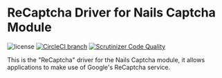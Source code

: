 # ReCaptcha Driver for Nails Captcha Module

![license](https://img.shields.io/badge/license-MIT-green.svg)
[![CircleCI branch](https://img.shields.io/circleci/project/github/nails/driver-captcha-recaptcha.svg)](https://circleci.com/gh/nails/driver-captcha-recaptcha)
[![Scrutinizer Code Quality](https://scrutinizer-ci.com/g/nails/driver-captcha-recaptcha/badges/quality-score.png)](https://scrutinizer-ci.com/g/nails/driver-captcha-recaptcha)

This is the "ReCaptcha" driver for the Nails Captcha module, it allows applications to make use of Google's ReCaptcha service.

